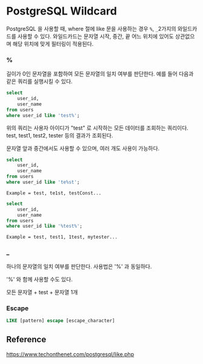 # PostgreSQL Wildcard

PostgreSQL 을 사용할 때, where 절에 like 문을 사용하는 경우 ```%```, ```_```2가지의 와일드카드를 사용할 수 있다.
와일드카드는 문자열 시작, 중간, 끝 어느 위치에 있어도 상관없으며 해당 위치에 맞게 필터링이 적용된다.

### %

길이가 0인 문자열을 포함하여 모든 문자열의 일치 여부를 판단한다.
예를 들어 다음과 같은 쿼리를 실행시킬 수 있다.

```sql
select
    user_id,
    user_name
from users
where user_id like 'test%';
```

위의 쿼리는 사용자 아이디가 "test" 로 시작하는 모든 데이터를 조회하는 쿼리이다.   
test, test1, test2, tester 등의 결과가 조회된다.

문자열 앞과 중간에서도 사용할 수 있으며, 여러 개도 사용이 가능하다.

```sql
select
    user_id,
    user_name
from users
where user_id like 'te%st';
```

```Example = test, te1st, testConst...```

```sql
select
    user_id,
    user_name
from users
where user_id like '%test%';
```

```Example = test, test1, 1test, mytester...```

### _

하나의 문자열의 일치 여부를 판단한다. 사용법은 '%' 과 동일하다.


'%' 와 함께 사용할 수도 있다.

모든 문자열 + test + 문자열 1개

### Escape

``` sql
LIKE [pattern] escape [escape_character]
```


## Reference

https://www.techonthenet.com/postgresql/like.php